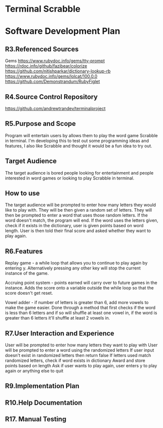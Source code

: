 # Terminal Scrabble

# Software Development Plan

## R3.Referenced Sources
Gems
https://www.rubydoc.info/gems/tty-prompt
https://rdoc.info/github/fazibear/colorize
https://github.com/nitishparkar/dictionary-lookup-rb
https://www.rubydoc.info/gems/lolcat/100.0.0
https://github.com/Demonstrandum/RubyFiglet


## R4.Source Control Repository
https://github.com/andrewtrandev/terminalproject

## R5.Purpose and Scope
Program will entertain users by allows them to play
the word game Scrabble in terminal. I'm developing this to test out some programming ideas and features, I also like Scrabble and thought it would be a fun idea to try out.

## Target Audience
The target audience is bored people looking for entertainment and people interested in word games or looking to play Scrabble in terminal.

## How to use
The target audience will be prompted to enter how many letters they would like to play with.
They will be then given a random set of letters. They will then be prompted to enter a word that uses those random letters. 
If the word doesn't match, the program will end.
If the word uses the letters given, check if it exists in the dictionary, user is given points based on word length.
User is then told their final score and asked whether they want to play again. 

## R6.Features
Replay game - a while loop that allows you to continue to play again by entering y. Alternatively pressing any other key will stop the current instance of the game.

Accruing point system - points earned will carry over to future games in the instance. Adds the score onto a variable outside the while loop so that the score doesn't get reset.

Vowel adder - if number of letters is greater than 6, add more vowels to make the game easier. Done through a method that first checks
if the word is less than 6 letters and if so will shuffle at least one vowel in, if the word is greater than 6 letters it'll shuffle at least 2 vowels in.

## R7.User Interaction and Experience
User will be prompted to enter how many letters they want to play with
User will be prompted to enter a word using the randomized letters
If user input doesn't exist in randomized letters then return false
If letters used match randomized letters, check if word exists in dictionary
Award and store points based on length
Ask if user wants to play again, user enters y to play again or anything else to quit

## R9.Implementation Plan

## R10.Help Documentation

## R17. Manual Testing
